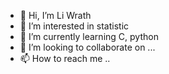 - 👋 Hi, I’m Li Wrath
- 👀 I’m interested in statistic
- 🌱 I’m currently learning C, python
- 💞️ I’m looking to collaborate on ...
- 📫 How to reach me ..

<!---
2723070053/2723070053 is a ✨ special ✨ repository because its `README.md` (this file) appears on your GitHub profile.
You can click the Preview link to take a look at your changes.
--->
